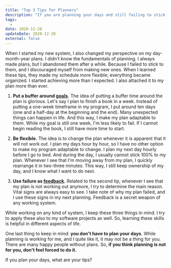 ```yaml
---
title: "Top 3 Tips for Planners"
description: "If you are planning your days and still failing to stick to them, these tips can help you. Instead of feeling bad, you can start feeling great."
tags:
  -
date: 2020-12-20
updateDate: 2020-12-20
external: false
---
```


When I started my new system, I also changed my perspective on my day-month-year plans. I didn't know the fundamentals of planning. I always made plans, but I abandoned them after a while. Because I failed to stick to them, and I discouraged myself from making new ones. When I learned these tips, they made my schedule more flexible; everything became organized. I started achieving more than I expected. I also attached it to my plan more than ever.

1. **Put a buffer around [goals](/growth-with-systematic-bliss/).**
    The idea of putting a buffer time around the plan is glorious. Let's say I plan to finish a book in a week. Instead of putting a one-week timeframe in my program, I put around ten days (one and a half-day at the beginning and the end). Many unexpected things can happen in life. And this way, I make my plan adaptable to them. While my goal is still one week, I'm less likely to fail. If I cannot begin reading the book, I still have more time to start.

2. **Be flexible.**
    The idea is to change the plan whenever it is apparent that it will not work out. I plan my days hour by hour, so I have no other option to make my program adaptable to change. I plan my next day hourly before I go to bed. And during the day, I usually cannot stick 100% to my plan. Whenever I see that I'm moving away from my plan, I quickly rearrange it in two-three minutes. This way, I still keep ownership of my day, and I know what I want to do next.

3. **Use failure as [feedback](/importance-of-the-feedback/).**
    Related to the second tip, whenever I see that my plan is not working out anymore, I try to determine the main reason. Vital signs are always easy to see. I take note of why my plan failed, and I use these signs in my next planning. Feedback is a secret weapon of any working system.

While working on any kind of system, I keep these three things in mind. I try to apply these also to my software projects as well. So, learning these skills is helpful in different aspects of life.

One last thing to keep in mind: **you don't have to plan your days**. While planning is working for me, and I quite like it, it may not be a thing for you. There are many happy people without plans. So, **if you think planning is not for you, don't feel forced to do it.**

If you plan your days, what are your tips?
